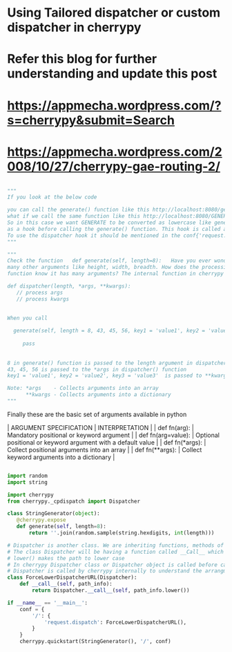# Using Tailored dispatcher or custom dispatcher in cherrypy

# Refer this blog for further understanding and update this post

# https://appmecha.wordpress.com/?s=cherrypy&submit=Search
# https://appmecha.wordpress.com/2008/10/27/cherrypy-gae-routing-2/

```python

"""
If you look at the below code

you can call the generate() function like this http://localhost:8080/generate?length=10
what if we call the same function like this http://localhost:8080/GENERATE?length=8  (GENERATE in capital letters).
So in this case we want GENERATE to be converted as lowercase like generate. So before invoking the URL /generate another function should be called
as a hook before calling the generate() function. This hook is called a dispatcher in cherrypy which is runs prior to running the generate() function.
To use the dispatcher hook it should be mentioned in the conf{'request.dispatch': ForceLowerDispatcherURL()}
"""

"""
Check the function   def generate(self, length=8):   Have you ever wondered how does this function gets processed? This function has a single argument which is length and what if it has 
many other arguments like height, width, breadth. How does the processing function understand that it has only a single argument and if there are many arguments how does the processing
function know it has many arguments? The internal function in cherrypy which processes the generate() function is called as dispatcher. An example of dispatcher() function can be shown like this

def dispatcher(length, *args, **kwargs):
   // process args
   // process kwargs
   
   
When you call 

  generate(self, length = 8, 43, 45, 56, key1 = 'value1', key2 = 'value2', key3 = 'value3'):
  
     pass
     
  
8 in generate() function is passed to the length argument in dispatcher() function 
43, 45, 56 is passed to the *args in dispatcher() function
key1 = 'value1', key2 = 'value2', key3 = 'value3'  is passed to **kwargs in dispatcher() function

Note: *args    - Collects arguments into an array
      **kwargs - Collects arguments into a dictionary
"""

```
Finally these are the basic set of arguments available in python

| ARGUMENT SPECIFICATION | INTERPRETATION |
| def fn(arg): | Mandatory positional or keyword argument |
| def fn(arg=value): | Optional positional or keyword argument with a default value |
| def fn(*args): | Collect positional arguments into an array |
| def fn(**args): | Collect keyword arguments into a dictionary |


```python

import random
import string

import cherrypy
from cherrypy._cpdispatch import Dispatcher

class StringGenerator(object):
   @cherrypy.expose
   def generate(self, length=8):
       return ''.join(random.sample(string.hexdigits, int(length)))

# Dispatcher is another class. We are inheriting functions, methods of Dispatcher in our custom class ForceLowerDispatcherURL.
# The class Dispatcher will be having a function called __Call__ which takes the parameter path_info. path_info contains the URL which the user enters in the browser i.e /generate
# lower() makes the path to lower case
# In cherrypy Dispatcher class or Dispatcher object is called before calling the page handler i.e dispatcher is called before calling the generate page handler.
# Dispatcher is called by cherrypy internally to understand the arrangment of handlers, to understand the config entried which are passed to every handler etc
class ForceLowerDispatcherURL(Dispatcher):
    def __call__(self, path_info):
        return Dispatcher.__call__(self, path_info.lower())

if __name__ == '__main__':
    conf = {
        '/': {
            'request.dispatch': ForceLowerDispatcherURL(),
        }
    }
    cherrypy.quickstart(StringGenerator(), '/', conf)
    
```